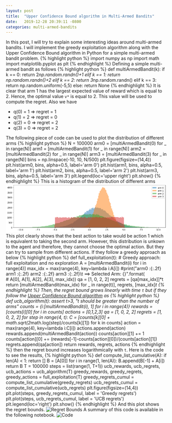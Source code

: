 ```yaml
---
layout: post
title:  "Upper Confidence Bound algorithm in Multi-Armed Bandits"
date:   2019-12-28 20:39:11 -0800
categories: multi-armed-bandits
---
```

In this post, I will try to explain some interesting ideas around multi-armed bandits. I will implement the greedy exploitation algorithm along with the Upper Confidence Bound algorithm in Python for a simple multi-armed bandit problem. 
{% highlight python %}
import numpy as np
import math 
import matplotlib.pyplot as plt
{% endhighlight %}
Defining a simple multi-armed bandit as follows
{% highlight python %}
def multiArmedBandit(k):
    if k == 0:
        return 2*np.random.randn()+1
    elif k == 1:
        return np.random.randn()+2
    elif k == 2:
        return 3*np.random.randn()
    elif k == 3:
        return np.random.uniform(-5,5)
    else:
        return None 
{% endhighlight %}
It is clear that arm 1 has the largest expected value of reward which is equal to 2. Hence, the optimal value `v*` is equal to 2. This value will be used to compute the regret. Also we have 
* q(0) = 1    =>  regret = 1 
* q(1) = 2    =>  regret = 0 
* q(2) = 0    =>  regret = 2 
* q(3) = 0    =>  regret = 2 

The following piece of code can be used to plot the distribution of different arms
{% highlight python %}
N = 100000 
arm0 = [multiArmedBandit(0) for _ in range(N)]
arm1 = [multiArmedBandit(1) for _ in range(N)]
arm2 = [multiArmedBandit(2) for _ in range(N)]
arm3 = [multiArmedBandit(3) for _ in range(N)]
bins = np.linspace(-10, 10, N/500)
plt.figure(figsize=(14,4))
plt.hist(arm0, bins, alpha=0.5, label='arm 0')
plt.hist(arm1, bins, alpha=0.5, label='arm 1')
plt.hist(arm2, bins, alpha=0.5, label='arm 2')
plt.hist(arm3, bins, alpha=0.5, label='arm 3')
plt.legend(loc='upper right')
plt.show()
{% endhighlight %}
This is a histogram of the distribution of different arms
![Arm distributions](arm_distributions.png)
This plot clearly shows that the best action to take would be action 1 which is equivalent to taking the second arm. However, this distribution is unkown to the 
agent and therefore, they cannot choose the optimal action. But they can try to sample from different actions. If they follow a greedy approach as below 
{% highlight python %}
def full_exploitation(t):
    # Greedy approach: full exploitation and no exploration 
    A = [multiArmedBandit(i) for i in range(4)]
    max_idx = max(range(4), key=lambda i:A[i])
    #print("arm0 :{:.2f}  arm1 :{:.2f}  arm2 :{:.2f}  arm3 :{:.2f}\t ==> Selected Arm: {}".format(\
    #    A[0], A[1], A[2], A[3], max_idx))
    qa = [1, 0, 2, 2]
    regrets = [qa[max_idx]]*t
    return [multiArmedBandit(max_idx) for _ in range(t)], regrets, [max_idx]*t
{% endhighlight %}
Then, the regret bound grows linearly with time `t` but if they follow the [Upper Confidence Bound algorithm](https://www.youtube.com/watch?v=eM6IBYVqXEA&t=3494s) as 
{% highlight python %}
def ucb_algorithm(t):
    assert t>3, "t should be greater than the number of arms"
    counts = {i:[multiArmedBandit(i), 1] for i in range(4)}
    rewards = [counts[i][0] for i in counts]
    actions = [0,1,2,3]
    qa = [1, 0, 2, 2]
    regrets = [1, 0, 2, 2]
    for step in range(4, t):
        C = [counts[k][0] + math.sqrt(2*math.log(step)/counts[k][1]) for k in counts]
        action = max(range(4), key=lambda i:C[i])
        actions.append(action) 
        rewards.append(multiArmedBandit(action))
        counts[action][1] += 1
        counts[action][0] += (rewards[-1]-counts[action][0])/(counts[action][1])
        regrets.append(qa[action])
    return rewards, regrets, actions
{% endhighlight %}
then the regret bound increases logarithmically with `t`. Here is the code to see the results,
{% highlight python %}
def compute_list_cumulative(A):
    if len(A) < 1: 
        return []
    B = [A[0]]
    for i in range(1, len(A)):
        B.append(B[-1] + A[i])
    return B
T = 100000
steps = list(range(1, T+1))
ucb_rewards, ucb_regrets, ucb_actions = ucb_algorithm(T)
greedy_rewards, greedy_regrets, greedy_actions = full_exploitation(T)
greedy_regrets_cumul = compute_list_cumulative(greedy_regrets)
ucb_regrets_cumul = compute_list_cumulative(ucb_regrets)
plt.figure(figsize=(14,4))
plt.plot(steps, greedy_regrets_cumul, label = 'Greedy regrets')
plt.plot(steps, ucb_regrets_cumul, label = 'UCB regrets')
plt.legend(loc='right')
plt.show()
{% endhighlight %}
And this plot shows the regret bounds.
![Regret Bounds](regret_bounds.png)
A summary of this code is available in the following notebook.
![Code](multi-armed-bandit.ipynb)
